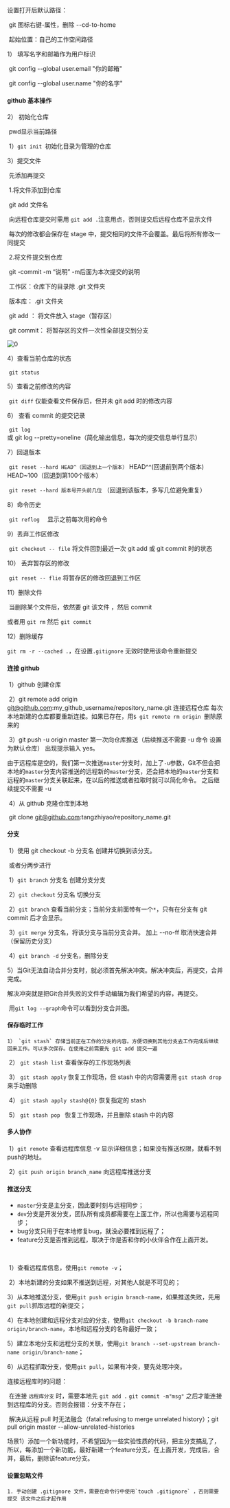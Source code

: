 设置打开后默认路径：

​	git 图标右键-属性，删除 --cd-to-home

​	起始位置：自己的工作空间路径

1）	填写名字和邮箱作为用户标识

​	git config --global user.email "你的邮箱" 

​	git config --global user.name "你的名字" 



#### github 基本操作

2）	初始化仓库

​	pwd显示当前路径

​	1）`git init `初始化目录为管理的仓库

3）提交文件

​	先添加再提交

​	1.将文件添加到仓库

​	 	git add 文件名

​			向远程仓库提交时需用 `git add .`注意用点，否则提交后远程仓库不显示文件

​		每次的修改都会保存在 stage 中，提交相同的文件不会覆盖。最后将所有修改一同提交

​	2.将文件提交到仓库

​		git -commit -m “说明”		-m后面为本次提交的说明



​		工作区：仓库下的目录除 .git 文件夹

​		版本库： .git 文件夹

​		git add ： 将文件放入 stage（暂存区）

​		git commit： 将暂存区的文件一次性全部提交到分支



![0](C:\Users\tzy\Desktop\笔记\img-git\0.jpg)

4）查看当前仓库的状态

​	 `git status`

5）查看之前修改的内容

​	 `git diff`	仅能查看文件保存后，但并未 git add 时的修改内容

6） 查看 commit 的提交记录

​	 `git log` 	或  git log --pretty=oneline（简化输出信息，每次的提交信息单行显示）

7）回退版本

​	 `git reset --hard HEAD^（回退到上一个版本）` HEAD^^(回退前到两个版本) HEAD~100（回退到第100个版本）

​	 `git reset --hard 版本号开头前几位` （回退到该版本，多写几位避免重复）

8）命令历史

​	 `git reflog  `  显示之前每次用的命令

9）丢弃工作区修改

​	 `git checkout -- file`	将文件回到最近一次 git add 或 git commit 时的状态

10） 丢弃暂存区的修改

​ 	 `git reset -- flie`	将暂存区的修改回退到工作区

11）删除文件

​	当删除某个文件后，依然要 git 该文件  ，然后 commit

或者用 `git rm`  然后 `git commit`

12）删除缓存

  `git rm -r --cached .`，在设置`.gitignore` 无效时使用该命令重新提交



#### 连接 github

​	1）github 创建仓库

​	2）git remote add origin git@github.com:my_github_username/repository_name.git 连接远程仓库		每次本地新建的仓库都要重新连接。如果已存在，用`$ git remote rm origin `删除原来的

​	3）git push -u origin master	  第一次向仓库推送（后续推送不需要 -u 命令 设置为默认仓库）	出现提示输入 yes。 

​	由于远程库是空的，我们第一次推送`master`分支时，加上了`-u`参数，Git不但会把本地的`master`分支内容推送的远程新的`master`分支，还会把本地的`master`分支和远程的`master`分支关联起来，在以后的推送或者拉取时就可以简化命令。 之后继续提交不需要 -u 

​	4）从 github 克隆仓库到本地

​	git  clone git@github.com:tangzhiyao/repository_name.git



#### 分支

​	1）使用 git checkout -b 分支名	创建并切换到该分支。

​		或者分两步进行

​		1）`git branch` 分支名		创建分支分支

​		2）`git checkout` 分支名		切换分支			

​	2）`git branch` 查看当前分支；当前分支前面带有一个`*`，只有在分支有 git commit 后才会显示。

​	3）`git merge` 分支名，将该分支与当前分支合并。	加上 --no-ff 取消快速合并（保留历史分支）

​	4）`git branch -d` 分支名，删除分支

​	5）当Git无法自动合并分支时，就必须首先解决冲突。解决冲突后，再提交，合并完成。

​		解决冲突就是把Git合并失败的文件手动编辑为我们希望的内容，再提交。

​		用`git log --graph`命令可以看到分支合并图。

#### 保存临时工作

  	1） `git stash` 存储当前正在工作的分支的内容。方便切换到其他分支去工作完成后继续回来工作。可以多次保存。在使用之前需要先 git add 提交一遍

​	2） `git stash list` 查看保存的工作现场列表

​	3） `git stash apply` 恢复工作现场，但 stash 中的内容需要用 `git stash drop` 来手动删除

​	4） `git stash apply stash@{0}` 恢复指定的 stash

​	5） `git stash pop `  恢复工作现场，并且删除 stash 中的内容	

#### 多人协作

​	1）`git remote` 查看远程库信息		-v 显示详细信息；如果没有推送权限，就看不到push的地址。 

​	2）`git push origin branch_name`	向远程库推送分支

#### 推送分支

- `master`分支是主分支，因此要时刻与远程同步；
- `dev`分支是开发分支，团队所有成员都需要在上面工作，所以也需要与远程同步；
- bug分支只用于在本地修复bug，就没必要推到远程了；
- feature分支是否推到远程，取决于你是否和你的小伙伴合作在上面开发。



​	

​	1）查看远程库信息，使用`git remote -v`；

​	2）本地新建的分支如果不推送到远程，对其他人就是不可见的；

​	3）从本地推送分支，使用`git push origin branch-name`，如果推送失败，先用`git pull`抓取远程的新提交；

​	4）在本地创建和远程分支对应的分支，使用`git checkout -b branch-name origin/branch-name`，本地和远程分支的名称最好一致；

​	5）建立本地分支和远程分支的关联，使用`git branch --set-upstream branch-name origin/branch-name`；

​	6）从远程抓取分支，使用`git pull`，如果有冲突，要先处理冲突。



连接远程库时的问题：

​		在连接 `远程库分支` 时，需要本地先 `git add .`   `git commit -m"msg"` 之后才能连接到远程库的分支。否则会报错：分支不存在；

​		解决从远程 pull 时无法融合（fatal:refusing to merge unrelated history）；git pull origin master --allow-unrelated-histories 



场景1）添加一个新功能时，不希望因为一些实验性质的代码，把主分支搞乱了，所以，每添加一个新功能，最好新建一个feature分支，在上面开发，完成后，合并，最后，删除该feature分支。 

#### 设置忽略文件

 	1. 手动创建 .gitignore 文件，需要在命令行中使用`touch .gitignore` ，否则需要提交 该文件之后才起作用

 

